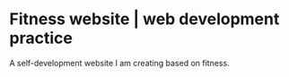 # Fitness website | web development practice
A self-development website I am creating based on fitness.

